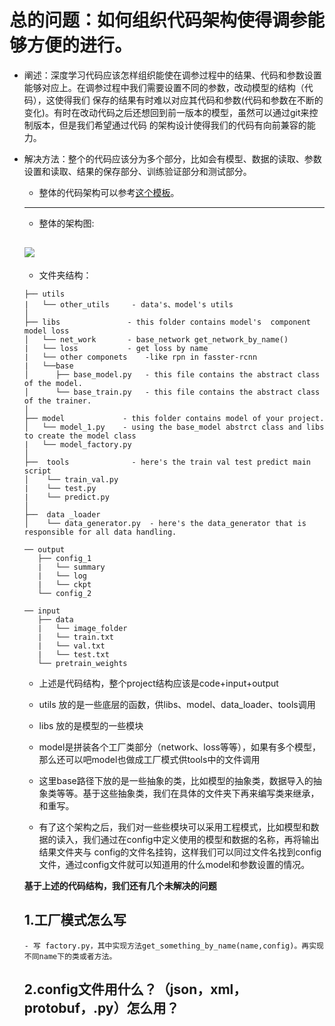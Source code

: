 # 总的问题：如何组织代码架构使得调参能够方便的进行。
- 阐述：深度学习代码应该怎样组织能使在调参过程中的结果、代码和参数设置能够对应上。在调参过程中我们需要设置不同的参数，改动模型的结构（代码），这使得我们
保存的结果有时难以对应其代码和参数(代码和参数在不断的变化)。有时在改动代码之后还想回到前一版本的模型，虽然可以通过git来控制版本，但是我们希望通过代码
的架构设计使得我们的代码有向前兼容的能力。

- 解决方法：整个的代码应该分为多个部分，比如会有模型、数据的读取、参数设置和读取、结果的保存部分、训练验证部分和测试部分。
   - 整体的代码架构可以参考[这个模板](https://github.com/MrGemy95/Tensorflow-Project-Template)。
   ---------------
   - 整体的架构图:

   ![](https://github.com/Mrgemy95/Tensorflow-Project-Templete/blob/master/figures/diagram.png?raw=true)
   ---------------
   - 文件夹结构：

   ```
   ├── utils
   |   └── other_utils     - data's、model's utils
   │
   ├── libs               - this folder contains model's  component model loss 
   │   └── net_work       - base_network get_network_by_name()
   |   └── loss           - get loss by name
   |   └── other componets    -like rpn in fasster-rcnn
   |   └──base
   │      ├── base_model.py   - this file contains the abstract class of the model.
   │      └── base_train.py   - this file contains the abstract class of the trainer.
   │
   ├── model             - this folder contains model of your project.
   │   └── model_1.py    - using the base_model abstrct class and libs to create the model class
   |   └── model_factory.py
   │   
   ├──  tools              - here's the train val test predict main script
   │    └── train_val.py  
   |    └── test.py 
   |    └── predict.py 
   │  
   ├──  data _loader  
   │    └── data_generator.py  - here's the data_generator that is responsible for all data handling.
   ```
   ```
   ── output
      ├── config_1
      |   └── summary
      |   └── log
      |   └── ckpt
      └── config_2
   
   ── input
      ├── data
      |   └── image_folder
      |   └── train.txt
      |   └── val.txt
      |   └── test.txt
      └── pretrain_weights
   ```
   - 上述是代码结构，整个project结构应该是code+input+output
   - utils 放的是一些底层的函数，供libs、model、data_loader、tools调用
   - libs 放的是模型的一些模块
   - model是拼装各个工厂类部分（network、loss等等），如果有多个模型，那么还可以吧model也做成工厂模式供tools中的文件调用
   
   - 这里base路径下放的是一些抽象的类，比如模型的抽象类，数据导入的抽象类等等。基于这些抽象类，我们在具体的文件夹下再来编写类来继承，和重写。
   
   - 有了这个架构之后，我们对一些些模块可以采用工程模式，比如模型和数据的读入，我们通过在config中定义使用的模型和数据的名称，再将输出结果文件夹与
   config的文件名挂钩，这样我们可以同过文件名找到config文件，通过config文件就可以知道用的什么model和参数设置的情况。
   
   **基于上述的代码结构，我们还有几个未解决的问题**
   
   ## 1.工厂模式怎么写
      - 写 factory.py，其中实现方法get_something_by_name(name,config)。再实现不同name下的类或者方法。
   
   ## 2.config文件用什么？（json，xml，protobuf，.py）怎么用？
   

   
